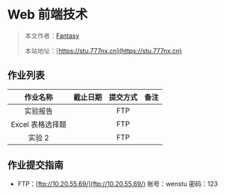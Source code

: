# Web 前端技术

> 本文作者：[Fantasy](https://www.777nx.cn/personal/about/)
>
> 本站地址：[https://stu.777nx.cn](https://stu.777nx.cn)

## 作业列表

|     作业名称     | 截止日期 | 提交方式 | 备注 |
| :--------------: | :------: | :------: | :--: |
|     实验报告     |          |   FTP    |      |
| Excel 表格选择题 |          |   FTP    |      |
|      实验 2      |          |   FTP    |      |

## 作业提交指南

- FTP：[ftp://10.20.55.69/](ftp://10.20.55.69/) 账号：wenstu 密码：123
